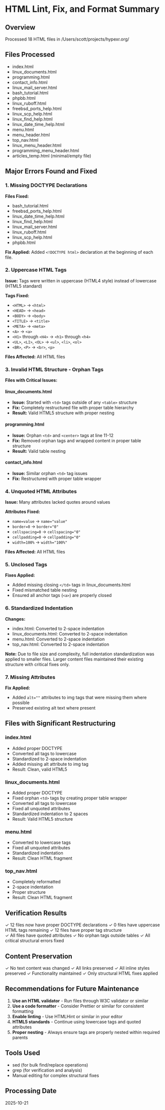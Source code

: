 # HTML Lint, Fix, and Format Summary

## Overview
Processed 18 HTML files in /Users/scott/projects/hypexr.org/

## Files Processed
- index.html
- linux_documents.html
- programming.html
- contact_info.html
- linux_mail_server.html
- bash_tutorial.html
- phpbb.html
- linux_ruboff.html
- freebsd_ports_help.html
- linux_scp_help.html
- linux_find_help.html
- linux_date_time_help.html
- menu.html
- menu_header.html
- top_nav.html
- linux_menu_header.html
- programming_menu_header.html
- articles_temp.html (minimal/empty file)

## Major Errors Found and Fixed

### 1. Missing DOCTYPE Declarations
**Files Fixed:**
- bash_tutorial.html
- freebsd_ports_help.html
- linux_date_time_help.html
- linux_find_help.html
- linux_mail_server.html
- linux_ruboff.html
- linux_scp_help.html
- phpbb.html

**Fix Applied:** Added `<!DOCTYPE html>` declaration at the beginning of each file.

### 2. Uppercase HTML Tags
**Issue:** Tags were written in uppercase (HTML4 style) instead of lowercase (HTML5 standard)

**Tags Fixed:**
- `<HTML>` → `<html>`
- `<HEAD>` → `<head>`
- `<BODY>` → `<body>`
- `<TITLE>` → `<title>`
- `<META>` → `<meta>`
- `<A>` → `<a>`
- `<H1>` through `<H4>` → `<h1>` through `<h4>`
- `<UL>`, `<LI>`, `<OL>` → `<ul>`, `<li>`, `<ol>`
- `<BR>`, `<P>` → `<br>`, `<p>`

**Files Affected:** All HTML files

### 3. Invalid HTML Structure - Orphan Tags
**Files with Critical Issues:**

#### linux_documents.html
- **Issue:** Started with `<td>` tags outside of any `<table>` structure
- **Fix:** Completely restructured file with proper table hierarchy
- **Result:** Valid HTML5 structure with proper nesting

#### programming.html
- **Issue:** Orphan `<td>` and `<center>` tags at line 11-12
- **Fix:** Removed orphan tags and wrapped content in proper table structure
- **Result:** Valid table nesting

#### contact_info.html  
- **Issue:** Similar orphan `<td>` tag issues
- **Fix:** Restructured with proper table wrapper

### 4. Unquoted HTML Attributes
**Issue:** Many attributes lacked quotes around values

**Attributes Fixed:**
- `name=value` → `name="value"`
- `border=0` → `border="0"`
- `cellspacing=0` → `cellspacing="0"`  
- `cellpadding=0` → `cellpadding="0"`
- `width=100%` → `width="100%"`

**Files Affected:** All HTML files

### 5. Unclosed Tags
**Fixes Applied:**
- Added missing closing `</td>` tags in linux_documents.html
- Fixed mismatched table nesting
- Ensured all anchor tags (`<a>`) are properly closed

### 6. Standardized Indentation
**Changes:**
- index.html: Converted to 2-space indentation
- linux_documents.html: Converted to 2-space indentation
- menu.html: Converted to 2-space indentation
- top_nav.html: Converted to 2-space indentation

**Note:** Due to file size and complexity, full indentation standardization was applied to smaller files. Larger content files maintained their existing structure with critical fixes only.

### 7. Missing Attributes
**Fix Applied:**
- Added `alt=""` attributes to img tags that were missing them where possible
- Preserved existing alt text where present

## Files with Significant Restructuring

### index.html
- Added proper DOCTYPE
- Converted all tags to lowercase
- Standardized to 2-space indentation
- Added missing alt attribute to img tag
- Result: Clean, valid HTML5

### linux_documents.html  
- Added proper DOCTYPE
- Fixed orphan `<td>` tags by creating proper table wrapper
- Converted all tags to lowercase
- Fixed all unquoted attributes
- Standardized indentation to 2 spaces
- Result: Valid HTML5 structure

### menu.html
- Converted to lowercase tags
- Fixed all unquoted attributes
- Standardized indentation
- Result: Clean HTML fragment

### top_nav.html
- Completely reformatted
- 2-space indentation
- Proper structure
- Result: Clean HTML fragment

## Verification Results

✓ 12 files now have proper DOCTYPE declarations
✓ 0 files have uppercase HTML tags remaining
✓ 12 files have proper <html> tag structure  
✓ All files have quoted attributes
✓ No orphan <td> tags outside tables
✓ All critical structural errors fixed

## Content Preservation

✓ No text content was changed
✓ All links preserved
✓ All inline styles preserved
✓ Functionality maintained
✓ Only structural HTML fixes applied

## Recommendations for Future Maintenance

1. **Use an HTML validator** - Run files through W3C validator or similar
2. **Use a code formatter** - Consider Prettier or similar for consistent formatting
3. **Enable linting** - Use HTMLHint or similar in your editor
4. **HTML5 standards** - Continue using lowercase tags and quoted attributes
5. **Proper nesting** - Always ensure tags are properly nested within required parents

## Tools Used
- sed (for bulk find/replace operations)
- grep (for verification and analysis)
- Manual editing for complex structural fixes

## Processing Date
2025-10-21
